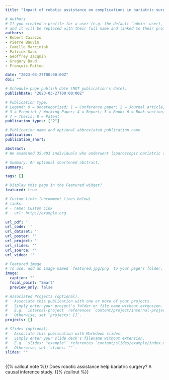```yaml
---
title: "Impact of robotic assistance on complications in bariatric surgery at expert laparoscopic surgery centers. A retrospective comparative study with propensity score (TBA)"

# Authors
# If you created a profile for a user (e.g. the default `admin` user), write the username (folder name) here
# and it will be replaced with their full name and linked to their profile.
authors:
- Robert Caiazzo
- Pierre Bauvin
- Camille Marciniak
- Patrick Saux
- Geoffrey Jacqmin
- Gregory Baud
- François Pattou

date: "2023-03-27T00:00:00Z"
doi: ""

# Schedule page publish date (NOT publication's date).
publishDate: "2023-03-27T00:00:00Z"

# Publication type.
# Legend: 0 = Uncategorized; 1 = Conference paper; 2 = Journal article;
# 3 = Preprint / Working Paper; 4 = Report; 5 = Book; 6 = Book section;
# 7 = Thesis; 8 = Patent
publication_types: ["2"]

# Publication name and optional abbreviated publication name.
publication:
publication_short:

abstract:
# We examined 35,403 individuals who underwent laparoscopic bariatric surgery with or without robotic assistance. In a propensity score-matched cohort, robotic assistance had no impact on the probability of serious complications but did decrease the duration of stay.

# Summary. An optional shortened abstract.
summary:

tags: []

# Display this page in the Featured widget?
featured: true

# Custom links (uncomment lines below)
# links:
# - name: Custom Link
#   url: http://example.org

url_pdf: ''
url_code: ''
url_dataset: ''
url_poster: ''
url_project: ''
url_slides: ''
url_source: ''
url_video: ''

# Featured image
# To use, add an image named `featured.jpg/png` to your page's folder.
image:
  caption: ""
  focal_point: "Smart"
  preview_only: false

# Associated Projects (optional).
#   Associate this publication with one or more of your projects.
#   Simply enter your project's folder or file name without extension.
#   E.g. `internal-project` references `content/project/internal-project/index.md`.
#   Otherwise, set `projects: []`.
projects: []

# Slides (optional).
#   Associate this publication with Markdown slides.
#   Simply enter your slide deck's filename without extension.
#   E.g. `slides: "example"` references `content/slides/example/index.md`.
#   Otherwise, set `slides: ""`.
slides: ""
---
```


{{% callout note %}}
Does robotic assistance help bariatric surgery? A causal inference study.
{{% /callout %}}

